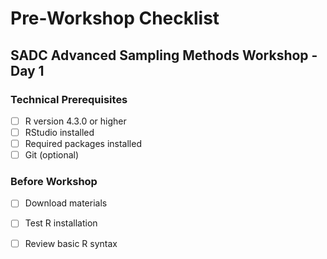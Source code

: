 # Pre-Workshop Checklist
## SADC Advanced Sampling Methods Workshop - Day 1

### Technical Prerequisites
- [ ] R version 4.3.0 or higher
- [ ] RStudio installed
- [ ] Required packages installed
- [ ] Git (optional)

### Before Workshop
- [ ] Download materials
- [ ] Test R installation
- [ ] Review basic R syntax

